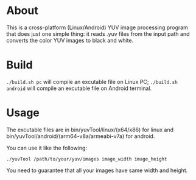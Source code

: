 # About
This is a cross-platform (Linux/Android) YUV image processing program that does just one simple thing: it reads .yuv files from the input path and converts the color YUV images to black and white.
# Build
`./build.sh pc` will compile an excutable file on Linux PC;
`./build.sh android` will compile an excutable file on Android terminal.
# Usage
The excutable files are in bin/yuvTool/linux/(x64/x86) for linux and bin/yuvTool/android/(arm64-v8a/armeabi-v7a) for android.

You can use it like the following:
```
./yuvTool /path/to/your/yuv/images image_width image_height
```
You need to guarantee that all your images have same width and height.
